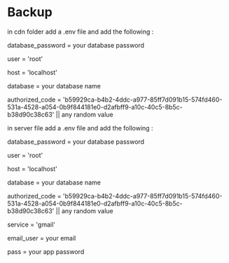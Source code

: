 # Backup

in cdn folder add a .env file and add the following :

database_password = your database password

user = 'root'

host = 'localhost'

database = your database name

authorized_code = 'b59929ca-b4b2-4ddc-a977-85ff7d091b15-574fd460-531a-4528-a054-0b9f844181e0-d2afbff9-a10c-40c5-8b5c-b38d90c38c63' || any random value



in server file add a .env file and add the following :

database_password = your database password

user = 'root'

host = 'localhost'

database = your database name

authorized_code = 'b59929ca-b4b2-4ddc-a977-85ff7d091b15-574fd460-531a-4528-a054-0b9f844181e0-d2afbff9-a10c-40c5-8b5c-b38d90c38c63' || any random value

service = 'gmail'

email_user = your email

pass = your app password
